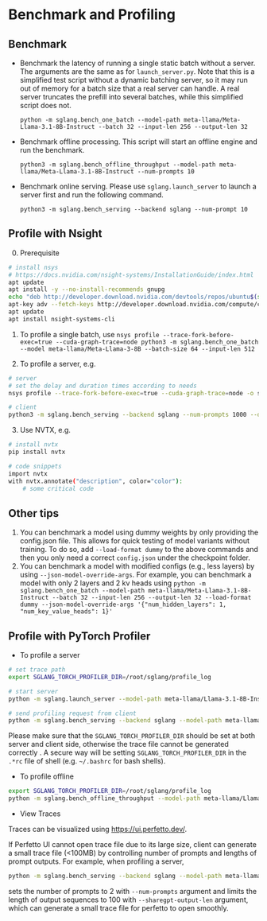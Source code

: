 # Benchmark and Profiling

## Benchmark
- Benchmark the latency of running a single static batch without a server. The arguments are the same as for `launch_server.py`.
  Note that this is a simplified test script without a dynamic batching server, so it may run out of memory for a batch size that a real server can handle. A real server truncates the prefill into several batches, while this simplified script does not.
  ```
  python -m sglang.bench_one_batch --model-path meta-llama/Meta-Llama-3.1-8B-Instruct --batch 32 --input-len 256 --output-len 32
  ```
- Benchmark offline processing. This script will start an offline engine and run the benchmark.
  ```
  python3 -m sglang.bench_offline_throughput --model-path meta-llama/Meta-Llama-3.1-8B-Instruct --num-prompts 10
  ```
- Benchmark online serving. Please use `sglang.launch_server` to launch a server first and run the following command.
  ```
  python3 -m sglang.bench_serving --backend sglang --num-prompt 10
  ```

## Profile with Nsight
0. Prerequisite
```bash
# install nsys
# https://docs.nvidia.com/nsight-systems/InstallationGuide/index.html
apt update
apt install -y --no-install-recommends gnupg
echo "deb http://developer.download.nvidia.com/devtools/repos/ubuntu$(source /etc/lsb-release; echo "$DISTRIB_RELEASE" | tr -d .)/$(dpkg --print-architecture) /" | tee /etc/apt/sources.list.d/nvidia-devtools.list
apt-key adv --fetch-keys http://developer.download.nvidia.com/compute/cuda/repos/ubuntu1804/x86_64/7fa2af80.pub
apt update
apt install nsight-systems-cli
```

1. To profile a single batch, use `nsys profile --trace-fork-before-exec=true --cuda-graph-trace=node python3 -m sglang.bench_one_batch --model meta-llama/Meta-Llama-3-8B --batch-size 64 --input-len 512`

2. To profile a server, e.g.

```bash
# server
# set the delay and duration times according to needs
nsys profile --trace-fork-before-exec=true --cuda-graph-trace=node -o sglang.out --delay 60 --duration 70 python3 -m sglang.launch_server --model-path meta-llama/Llama-3.1-8B-Instruct --disable-radix-cache

# client
python3 -m sglang.bench_serving --backend sglang --num-prompts 1000 --dataset-name random --random-input 1024 --random-output 512
```

3. Use NVTX, e.g.

```bash
# install nvtx
pip install nvtx

# code snippets
import nvtx
with nvtx.annotate("description", color="color"):
    # some critical code
```

## Other tips

1. You can benchmark a model using dummy weights by only providing the config.json file. This allows for quick testing of model variants without training. To do so, add `--load-format dummy` to the above commands and then you only need a correct `config.json` under the checkpoint folder.
2. You can benchmark a model with modified configs (e.g., less layers) by using `--json-model-override-args`. For example, you can benchmark a model with only 2 layers and 2 kv heads using `python -m sglang.bench_one_batch --model-path meta-llama/Meta-Llama-3.1-8B-Instruct --batch 32 --input-len 256 --output-len 32 --load-format dummy --json-model-override-args '{"num_hidden_layers": 1, "num_key_value_heads": 1}'`


## Profile with PyTorch Profiler
- To profile a server
```bash
# set trace path
export SGLANG_TORCH_PROFILER_DIR=/root/sglang/profile_log

# start server
python -m sglang.launch_server --model-path meta-llama/Llama-3.1-8B-Instruct

# send profiling request from client
python -m sglang.bench_serving --backend sglang --model-path meta-llama/Llama-3.1-8B-Instruct --num-prompts 10 --sharegpt-output-len 100 --profile
```
Please make sure that the `SGLANG_TORCH_PROFILER_DIR` should be set at both server and client side, otherwise the trace file cannot be generated correctly . A secure way will be setting `SGLANG_TORCH_PROFILER_DIR` in the `.*rc` file of shell (e.g. `~/.bashrc` for bash shells).

- To profile offline
```bash
export SGLANG_TORCH_PROFILER_DIR=/root/sglang/profile_log
python -m sglang.bench_offline_throughput --model-path meta-llama/Llama-3.1-8B-Instruct --dataset-name random --num-prompts 10 --profile --mem-frac=0.8
```

- View Traces

Traces can be visualized using https://ui.perfetto.dev/.

If Perfetto UI cannot open trace file due to its large size,
client can generate a small trace file (<100MB) by controlling number of prompts and lengths of prompt outputs.
For example, when profiling a server,
```bash
python -m sglang.bench_serving --backend sglang --model-path meta-llama/Llama-3.1-8B-Instruct --num-prompts 2 --sharegpt-output-len 100 --profile
```
sets the number of prompts to 2 with `--num-prompts` argument and limits the length of output sequences to 100 with `--sharegpt-output-len` argument, which can generate a small trace file for perfetto to open smoothly.
